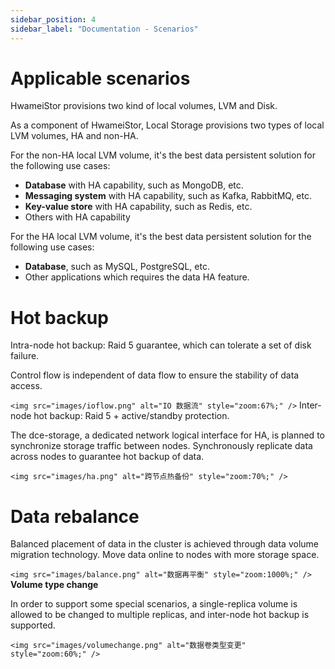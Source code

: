 ```yaml
---
sidebar_position: 4
sidebar_label: "Documentation - Scenarios"
---
```


# Applicable scenarios

HwameiStor provisions two kind of local volumes, LVM and Disk.

As a component of HwameiStor, Local Storage provisions two types of local LVM volumes, HA and non-HA.

For the non-HA local LVM volume, it's the best data persistent solution for the following use cases:

- **Database** with HA capability, such as MongoDB, etc.
- **Messaging system** with HA capability, such as Kafka, RabbitMQ, etc.
- **Key-value store** with HA capability, such as Redis, etc.
- Others with HA capability

For the HA local LVM volume, it's the best data persistent solution for the following use cases:

- **Database**, such as MySQL, PostgreSQL, etc.
- Other applications which requires the data HA feature.

# **Hot backup**

Intra-node hot backup: Raid 5 guarantee, which can tolerate a set of disk failure.

Control flow is independent of data flow to ensure the stability of data access.

`<img src="images/ioflow.png" alt="IO 数据流" style="zoom:67%;" />`
Inter-node hot backup: Raid 5 + active/standby protection.

The dce-storage, a dedicated network logical interface for HA, is planned to synchronize storage traffic between nodes. Synchronously replicate data across nodes to guarantee hot backup of data.

`<img src="images/ha.png" alt="跨节点热备份" style="zoom:70%;" />`
# **Data rebalance**

Balanced placement of data in the cluster is achieved through data volume migration technology. Move data online to nodes with more storage space.

`<img src="images/balance.png" alt="数据再平衡" style="zoom:1000%;" />`
**Volume type change**

In order to support some special scenarios, a single-replica volume is allowed to be changed to multiple replicas, and inter-node hot backup is supported.

`<img src="images/volumechange.png" alt="数据卷类型变更" style="zoom:60%;" />`
